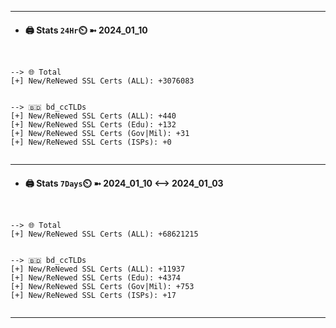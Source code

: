 

---
- #### 🖨️ **Stats** `24Hr`⏲️ ➼ 2024_01_10
```console


--> 🌐 Total
[+] New/ReNewed SSL Certs (ALL): +3076083


--> 🇧🇩 bd_ccTLDs
[+] New/ReNewed SSL Certs (ALL): +440
[+] New/ReNewed SSL Certs (Edu): +132
[+] New/ReNewed SSL Certs (Gov|Mil): +31
[+] New/ReNewed SSL Certs (ISPs): +0


```

---
- #### 🖨️ **Stats** `7Days`⏲️ ➼ 2024_01_10 <--> 2024_01_03
```console


--> 🌐 Total
[+] New/ReNewed SSL Certs (ALL): +68621215


--> 🇧🇩 bd_ccTLDs
[+] New/ReNewed SSL Certs (ALL): +11937
[+] New/ReNewed SSL Certs (Edu): +4374
[+] New/ReNewed SSL Certs (Gov|Mil): +753
[+] New/ReNewed SSL Certs (ISPs): +17


```

---

